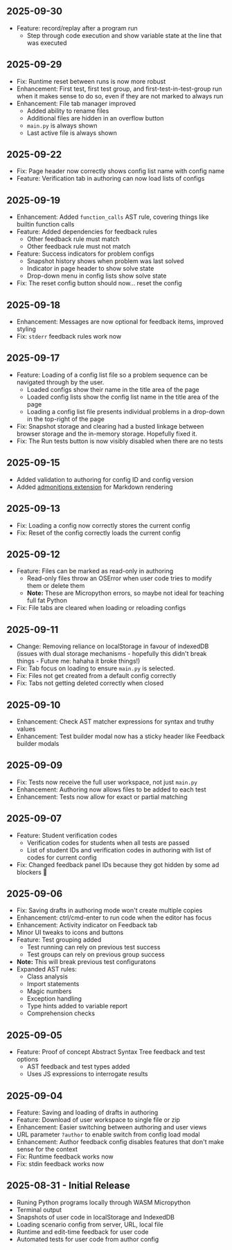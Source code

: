 ## 2025-09-30
- Feature: record/replay after a program run
  - Step through code execution and show variable state at the line that was executed

## 2025-09-29
- Fix: Runtime reset between runs is now more robust
- Enhancement: First test, first test group, and first-test-in-test-group run when it makes sense to do so, even if they are not marked to always run
- Enhancement: File tab manager improved
  - Added ability to rename files
  - Additional files are hidden in an overflow button
  - `main.py` is always shown
  - Last active file is always shown

## 2025-09-22
- Fix: Page header now correctly shows config list name with config name
- Feature: Verification tab in authoring can now load lists of configs

## 2025-09-19
- Enhancement: Added `function_calls` AST rule, covering things like builtin function calls
- Feature: Added dependencies for feedback rules
  - Other feedback rule must match
  - Other feedback rule must not match
- Feature: Success indicators for problem configs
  - Snapshot history shows when problem was last solved
  - Indicator in page header to show solve state
  - Drop-down menu in config lists show solve state
- Fix: The reset config button should now... reset the config

## 2025-09-18
- Enhancement: Messages are now optional for feedback items, improved styling
- Fix: `stderr` feedback rules work now

## 2025-09-17
- Feature: Loading of a config list file so a problem sequence can be navigated through by the user.
  - Loaded configs show their name in the title area of the page
  - Loaded config lists show the config list name in the title area of the page
  - Loading a config list file presents individual problems in a drop-down in the top-right of the page
- Fix: Snapshot storage and clearing had a busted linkage between browser storage and the in-memory storage. Hopefully fixed it.
- Fix: The Run tests button is now visibly disabled when there are no tests

## 2025-09-15
- Added validation to authoring for config ID and config version
- Added [admonitions extension](https://github.com/xiefucai/marked-admonition-extension) for Markdown rendering

## 2025-09-13
- Fix: Loading a config now correctly stores the current config
- Fix: Reset of the config correctly loads the current config

## 2025-09-12
- Feature: Files can be marked as read-only in authoring
  - Read-only files throw an OSError when user code tries to modify them or delete them
  - **Note:** These are Micropython errors, so maybe not ideal for teaching full fat Python
- Fix: File tabs are cleared when loading or reloading configs

## 2025-09-11
- Change: Removing reliance on localStorage in favour of indexedDB (issues with dual storage mechanisms - hopefully this didn't break things - Future me: hahaha it broke things!)
- Fix: Tab focus on loading to ensure `main.py` is selected.
- Fix: Files not get created from a default config correctly
- Fix: Tabs not getting deleted correctly when closed

## 2025-09-10
- Enhancement: Check AST matcher expressions for syntax and truthy values
- Enhancement: Test builder modal now has a sticky header like Feedback builder modals

## 2025-09-09
- Fix: Tests now receive the full user workspace, not just `main.py`
- Enhancement: Authoring now allows files to be added to each test
- Enhancement: Tests now allow for exact or partial matching

## 2025-09-07
- Feature: Student verification codes
  - Verification codes for students when all tests are passed
  - List of student IDs and verification codes in authoring with list of codes for current config
- Fix: Changed feedback panel IDs because they got hidden by some ad blockers 🫠

## 2025-09-06
- Fix: Saving drafts in authoring mode won't create multiple copies
- Enhancement: ctrl/cmd-enter to run code when the editor has focus
- Enhancement: Activity indicator on Feedback tab
- Minor UI tweaks to icons and buttons
- Feature: Test grouping added
  - Test running can rely on previous test success
  - Test groups can rely on previous group success
- **Note:** This will break previous test configuratons
- Expanded AST rules:
  - Class analysis
  - Import statements
  - Magic numbers
  - Exception handling
  - Type hints added to variable report
  - Comprehension checks

## 2025-09-05
- Feature: Proof of concept Abstract Syntax Tree feedback and test options
  - AST feedback and test types added
  - Uses JS expressions to interrogate results

## 2025-09-04
- Feature: Saving and loading of drafts in authoring
- Feature: Download of user workspace to single file or zip
- Enhancement: Easier switching between authoring and user views
- URL parameter `?author` to enable switch from config load modal
- Enhancement: Author feedback config disables features that don't make sense for the context
- Fix: Runtime feedback works now
- Fix: stdin feedback works now

## 2025-08-31 - Initial Release
- Runing Python programs locally through WASM Micropython
- Terminal output
- Snapshots of user code in localStorage and IndexedDB
- Loading scenario config from server, URL, local file
- Runtime and edit-time feedback for user code
- Automated tests for user code from author config